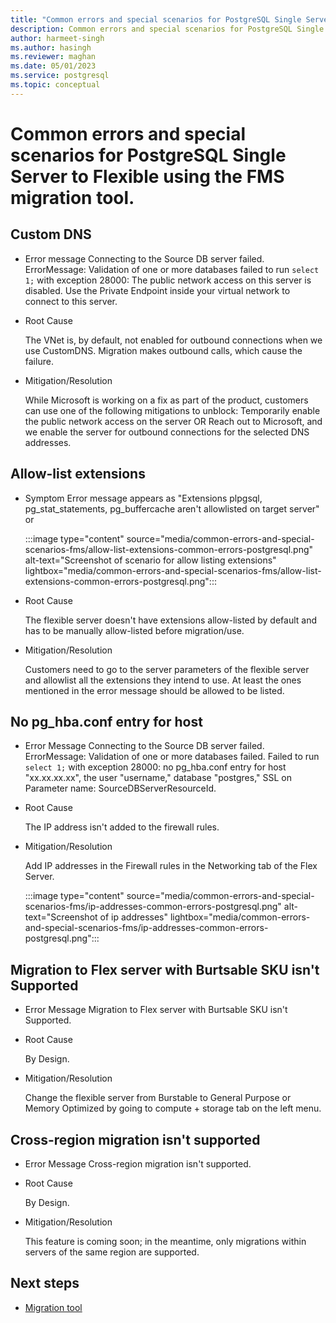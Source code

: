```yaml
---
title: "Common errors and special scenarios for PostgreSQL Single Server to Flexible using the FMS migration tool"
description: Common errors and special scenarios for PostgreSQL Single Server to Flexible using the FMS migration tool.
author: harmeet-singh
ms.author: hasingh
ms.reviewer: maghan
ms.date: 05/01/2023
ms.service: postgresql
ms.topic: conceptual
---
```

# Common errors and special scenarios for PostgreSQL Single Server to Flexible using the FMS migration tool.

## Custom DNS

- Error message
    Connecting to the Source DB server failed. ErrorMessage: Validation of one or more databases failed to run `select 1;` with exception 28000: The public network access on this server is disabled. Use the Private Endpoint inside your virtual network to connect to this server.

- Root Cause

    The VNet is, by default, not enabled for outbound connections when we use CustomDNS. Migration makes outbound calls, which cause the failure.

- Mitigation/Resolution

    While Microsoft is working on a fix as part of the product, customers can use one of the following mitigations to unblock:
    Temporarily enable the public network access on the server
    OR
    Reach out to Microsoft, and we enable the server for outbound connections for the selected DNS addresses.

## Allow-list extensions

- Symptom
    Error message appears as "Extensions plpgsql, pg_stat_statements, pg_buffercache aren't allowlisted on target server" or

    :::image type="content" source="media/common-errors-and-special-scenarios-fms/allow-list-extensions-common-errors-postgresql.png" alt-text="Screenshot of scenario for allow listing extensions" lightbox="media/common-errors-and-special-scenarios-fms/allow-list-extensions-common-errors-postgresql.png":::

- Root Cause

    The flexible server doesn't have extensions allow-listed by default and has to be manually allow-listed before migration/use.

- Mitigation/Resolution

    Customers need to go to the server parameters of the flexible server and allowlist all the extensions they intend to use. At least the ones mentioned in the error message should be allowed to be listed.

## No pg_hba.conf entry for host

- Error Message
    Connecting to the Source DB server failed. ErrorMessage: Validation of one or more databases failed. Failed to run `select 1;` with exception 28000: no pg_hba.conf entry for host "xx.xx.xx.xx", the user "username," database "postgres," SSL on Parameter name: SourceDBServerResourceId.

- Root Cause

    The IP address isn't added to the firewall rules.

- Mitigation/Resolution

    Add IP addresses in the Firewall rules in the Networking tab of the Flex Server.

    :::image type="content" source="media/common-errors-and-special-scenarios-fms/ip-addresses-common-errors-postgresql.png" alt-text="Screenshot of ip addresses" lightbox="media/common-errors-and-special-scenarios-fms/ip-addresses-common-errors-postgresql.png":::

## Migration to Flex server with Burtsable SKU isn't Supported

- Error Message
    Migration to Flex server with Burtsable SKU isn't Supported.

- Root Cause

    By Design.

- Mitigation/Resolution

    Change the flexible server from Burstable to General Purpose or Memory Optimized by going to compute + storage tab on the left menu.

## Cross-region migration isn't supported

- Error Message
    Cross-region migration isn't supported.

- Root Cause

    By Design.

- Mitigation/Resolution

    This feature is coming soon; in the meantime, only migrations within servers of the same region are supported.

## Next steps

- [Migration tool](concepts-single-to-flexible.md)
